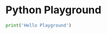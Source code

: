 # Python Playground

```py live_py title=python__playground.py id=74ad0e89-c086-4d88-af83-f9c93e23078c noCompare
print('Hello Playground')
```
